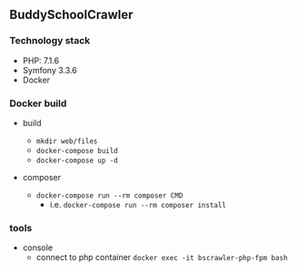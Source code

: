 ## BuddySchoolCrawler

### Technology stack
* PHP: 7.1.6
* Symfony 3.3.6
* Docker

### Docker build
* build
  * `mkdir web/files`
  * `docker-compose build`
  * `docker-compose up -d`

* composer
  * `docker-compose run --rm composer CMD` 
    * i.e. `docker-compose run --rm composer install`
  
### tools
   * console
        * connect to php container
        `docker exec -it bscrawler-php-fpm bash`